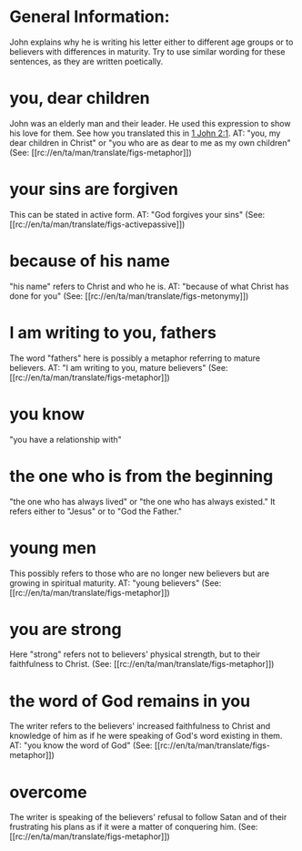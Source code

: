 # General Information:

John explains why he is writing his letter either to different age groups or to believers with differences in maturity. Try to use similar wording for these sentences, as they are written poetically.

# you, dear children

John was an elderly man and their leader. He used this expression to show his love for them. See how you translated this in [1 John 2:1](./01.md). AT: "you, my dear children in Christ" or "you who are as dear to me as my own children" (See: [[rc://en/ta/man/translate/figs-metaphor]])

# your sins are forgiven

This can be stated in active form. AT: "God forgives your sins" (See: [[rc://en/ta/man/translate/figs-activepassive]])

# because of his name

"his name" refers to Christ and who he is. AT: "because of what Christ has done for you" (See: [[rc://en/ta/man/translate/figs-metonymy]])

# I am writing to you, fathers

The word "fathers" here is possibly a metaphor referring to mature believers. AT: "I am writing to you, mature believers" (See: [[rc://en/ta/man/translate/figs-metaphor]])

# you know

"you have a relationship with"

# the one who is from the beginning

"the one who has always lived" or "the one who has always existed." It refers either to "Jesus" or to "God the Father."

# young men

This possibly refers to those who are no longer new believers but are growing in spiritual maturity. AT: "young believers" (See: [[rc://en/ta/man/translate/figs-metaphor]])

# you are strong

Here "strong" refers not to believers' physical strength, but to their faithfulness to Christ. (See: [[rc://en/ta/man/translate/figs-metaphor]])

# the word of God remains in you

The writer refers to the believers' increased faithfulness to Christ and knowledge of him as if he were speaking of God's word existing in them. AT: "you know the word of God" (See: [[rc://en/ta/man/translate/figs-metaphor]])

# overcome

The writer is speaking of the believers' refusal to follow Satan and of their frustrating his plans as if it were a matter of conquering him. (See: [[rc://en/ta/man/translate/figs-metaphor]])